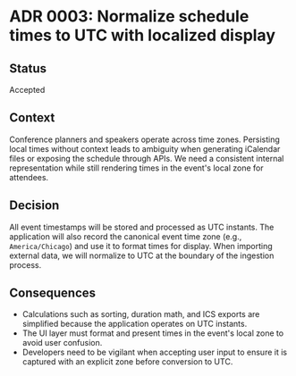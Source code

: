 # ADR 0003: Normalize schedule times to UTC with localized display

## Status
Accepted

## Context
Conference planners and speakers operate across time zones. Persisting
local times without context leads to ambiguity when generating iCalendar
files or exposing the schedule through APIs. We need a consistent internal
representation while still rendering times in the event's local zone for
attendees.

## Decision
All event timestamps will be stored and processed as UTC instants. The
application will also record the canonical event time zone (e.g.,
`America/Chicago`) and use it to format times for display. When importing
external data, we will normalize to UTC at the boundary of the ingestion
process.

## Consequences
* Calculations such as sorting, duration math, and ICS exports are
  simplified because the application operates on UTC instants.
* The UI layer must format and present times in the event's local zone to
  avoid user confusion.
* Developers need to be vigilant when accepting user input to ensure it is
  captured with an explicit zone before conversion to UTC.
